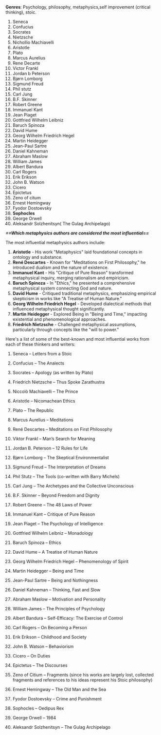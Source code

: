 
**Genres**: Psychology, philosophy, metaphysics,self improvement (critical thinking), stoic.

1. Seneca 
2. Confucius 
3. Socrates 
4. Nietzsche 
5. Nichollio Machiavelli 
6. Aristotle 
7. Plato
8. Marcus Aurelius 
9. Rene Decarte
10. Victor Frankl 
11. Jordan b Peterson 
12. Bjørn Lomborg
13. Sigmund Freud 
14. Phil stutz 
15. Carl Jung 
16. B.F. Skinner
17. Robert Greene
18. Immanuel Kant
19. Jean Piaget
20. Gottfried Wilhelm Leibniz
21. Baruch Spinoza
22. David Hume
23. Georg Wilhelm Friedrich Hegel
24. Martin Heidegger
25. Jean-Paul Sartre
26. Daniel Kahneman
27. Abraham Maslow
28. William James
29. Albert Bandura
30. Carl Rogers
31. Erik Erikson
32. John B. Watson
33. Cicero
34. Epictetus
35. Zeno of citum
36. Ernest Hemingway
37. Fyodor Dostoevsky
38. **Sophocles**
39. George Orwell
40. Aleksandr Solzhenitsyn( The Gulag Archipelago)









***==Which metaphysics authors are considered the most influential==***

The most influential metaphysics authors include:

1. **Aristotle** - His work "Metaphysics" laid foundational concepts in ontology and substance.
2. **René Descartes** - Known for "Meditations on First Philosophy," he introduced dualism and the nature of existence.
3. **Immanuel Kant** - His "Critique of Pure Reason" transformed metaphysical inquiry, merging rationalism and empiricism.
4. **Baruch Spinoza** - In "Ethics," he presented a comprehensive metaphysical system connecting God and nature.
5. **David Hume** - Critiqued traditional metaphysics, emphasizing empirical skepticism in works like "A Treatise of Human Nature."
6. **Georg Wilhelm Friedrich Hegel** - Developed dialectical methods that influenced metaphysical thought significantly.
7. **Martin Heidegger** - Explored Being in "Being and Time," impacting existential and phenomenological approaches.
8. **Friedrich Nietzsche** - Challenged metaphysical assumptions, particularly through concepts like the "will to power."











Here's a list of some of the best-known and most influential works from each of these thinkers and writers:

1. Seneca – Letters from a Stoic


2. Confucius – The Analects


3. Socrates – Apology (as written by Plato)


4. Friedrich Nietzsche – Thus Spoke Zarathustra


5. Niccolò Machiavelli – The Prince


6. Aristotle – Nicomachean Ethics


7. Plato – The Republic


8. Marcus Aurelius – Meditations


9. René Descartes – Meditations on First Philosophy


10. Viktor Frankl – Man’s Search for Meaning


11. Jordan B. Peterson – 12 Rules for Life


12. Bjørn Lomborg – The Skeptical Environmentalist


13. Sigmund Freud – The Interpretation of Dreams


14. Phil Stutz – The Tools (co-written with Barry Michels)


15. Carl Jung – The Archetypes and the Collective Unconscious


16. B.F. Skinner – Beyond Freedom and Dignity


17. Robert Greene – The 48 Laws of Power


18. Immanuel Kant – Critique of Pure Reason


19. Jean Piaget – The Psychology of Intelligence


20. Gottfried Wilhelm Leibniz – Monadology


21. Baruch Spinoza – Ethics


22. David Hume – A Treatise of Human Nature


23. Georg Wilhelm Friedrich Hegel – Phenomenology of Spirit


24. Martin Heidegger – Being and Time


25. Jean-Paul Sartre – Being and Nothingness


26. Daniel Kahneman – Thinking, Fast and Slow


27. Abraham Maslow – Motivation and Personality


28. William James – The Principles of Psychology


29. Albert Bandura – Self-Efficacy: The Exercise of Control


30. Carl Rogers – On Becoming a Person


31. Erik Erikson – Childhood and Society


32. John B. Watson – Behaviorism


33. Cicero – On Duties


34. Epictetus – The Discourses


35. Zeno of Citium – Fragments (since his works are largely lost, collected fragments and references to his ideas represent his Stoic philosophy)


36. Ernest Hemingway – The Old Man and the Sea


37. Fyodor Dostoevsky – Crime and Punishment


38. Sophocles – Oedipus Rex


39. George Orwell – 1984


40. Aleksandr Solzhenitsyn – The Gulag Archipelago




